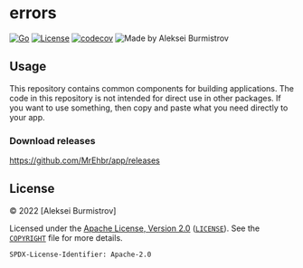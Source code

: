 # errors

[![Go](https://github.com/MrEhbr/app/actions/workflows/go.yml/badge.svg)](https://github.com/MrEhbr/app/actions/workflows/go.yml)
[![License](https://img.shields.io/badge/license-Apache--2.0%20%2F%20MIT-%2397ca00.svg)](https://github.com/MrEhbr/app/blob/master/COPYRIGHT)
[![codecov](https://codecov.io/gh/MrEhbr/app/branch/master/graph/badge.svg)](https://codecov.io/gh/MrEhbr/app)
![Made by Aleksei Burmistrov](https://img.shields.io/badge/made%20by-Aleksei%20Burmistrov-blue.svg?style=flat)

## Usage

This repository contains common components for building applications.
The code in this repository is not intended for direct use in other packages.
If you want to use something, then copy and paste what you need directly to your app.

### Download releases

<https://github.com/MrEhbr/app/releases>

## License

© 2022 [Aleksei Burmistrov]

Licensed under the [Apache License, Version 2.0](https://www.apache.org/licenses/LICENSE-2.0) ([`LICENSE`](LICENSE)). See the [`COPYRIGHT`](COPYRIGHT) file for more details.

`SPDX-License-Identifier: Apache-2.0`
